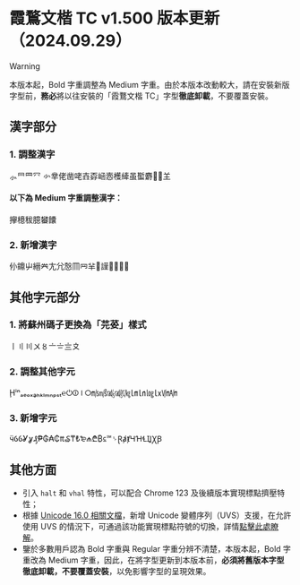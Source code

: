# 霞鶩文楷 TC v1.500 版本更新（2024.09.29）
> [!WARNING]
> 本版本起，Bold 字重調整為 Medium 字重。由於本版本改動較大，請在安裝新版字型前，**務必**將以往安裝的「霞鶩文楷 TC」字型**徹底卸載**，不要覆蓋安裝。
## 漢字部分
### 1. 調整漢字
⺗⺜⺲⺳ 㣺丵佬凿咾壵孬崡悫檴縴虽蟴麝𠂒𠚤𦍌
#### 以下為 Medium 字重調整漢字：
㩮檍秡臆蠜饢
### 2. 新增漢字
仦鐤屮縉𠔉𡯁𡯂𢡱𦉫𦉰𦍋𧃽𧫴𬦻𬶌𱇏𲍌
## 其他字元部分
### 1. 將蘇州碼子更換為「芫荽」樣式
〡〢〣〤〥〦〧〨〩
### 2. 調整其他字元
Ḩⁱⁿₐₑₒₓₔₕₖₗₘₙₚₛₜ℮⏻⏼⏽⭘㎧㎨㎮㎯㏆㏐㏑㏒㏓㏞㏟
### 3. 新增字元
ӵỼỽỾỿ₰₱₲₳₵₶₷₸₺₻₼₾₿⃀℠␠ⱤⱥⱦꞍꞪꞭꞮꞲꞳꞴ
## 其他方面
- 引入 `halt` 和 `vhal` 特性，可以配合 Chrome 123 及後續版本實現標點擠壓特性；
- 根據 [Unicode 16.0 相關文檔](https://www.unicode.org/Public/16.0.0/ucd/StandardizedVariants.txt)，新增 Unicode 變體序列（UVS）支援，在允許使用 UVS 的情況下，可通過該功能實現標點符號的切換，詳情[點擊此處瞭解](https://github.com/lxgw/LxgwWenkaiTC/blob/main/documentation/uvs.pdf)。
- 鑒於多數用戶認為 Bold 字重與 Regular 字重分辨不清楚，本版本起，Bold 字重改為 Medium 字重，因此，在將字型更新到本版本前，**必須將舊版本字型徹底卸載，不要覆蓋安裝**，以免影響字型的呈現效果。
